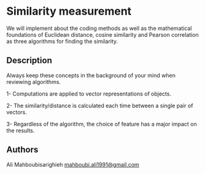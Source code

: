 # Similarity measurement

We will implement  about the coding methods as well as the mathematical 
foundations of Euclidean distance, cosine similarity and Pearson correlation
as three algorithms for finding the similarity.

## Description

Always keep these concepts in the background of your mind when reviewing algorithms.

1- Computations are applied to vector representations of objects.

2- The similarity/distance is calculated each time between a single pair of vectors.

3- Regardless of the algorithm, the choice of feature has a major impact on the results.

## Authors

Ali Mahboubisarighieh
mahboubi.ali1991@gmail.com

